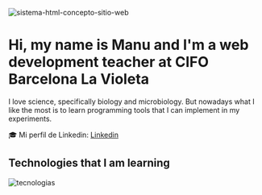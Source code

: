 
![sistema-html-concepto-sitio-web](https://github.com/manusalasprofesor/manusalasprofesor/assets/125913240/8881744f-dfe2-42b8-a7c8-bc9285515aea)

# Hi, my name is Manu and I'm a web development teacher at CIFO Barcelona La Violeta

I love science, specifically biology and microbiology.
But nowadays what I like the most is to learn programming tools that I can implement in my experiments.

🎓 Mi perfil de Linkedin: [Linkedin](https://www.linkedin.com/in/domingo-marchan-del-pino-086b26235/)

## Technologies that I am learning

![tecnologias](https://github.com/manusalasprofesor/manusalasprofesor/assets/125913240/8c295d6a-f1bc-4741-ae39-5170cec2a8a3)
